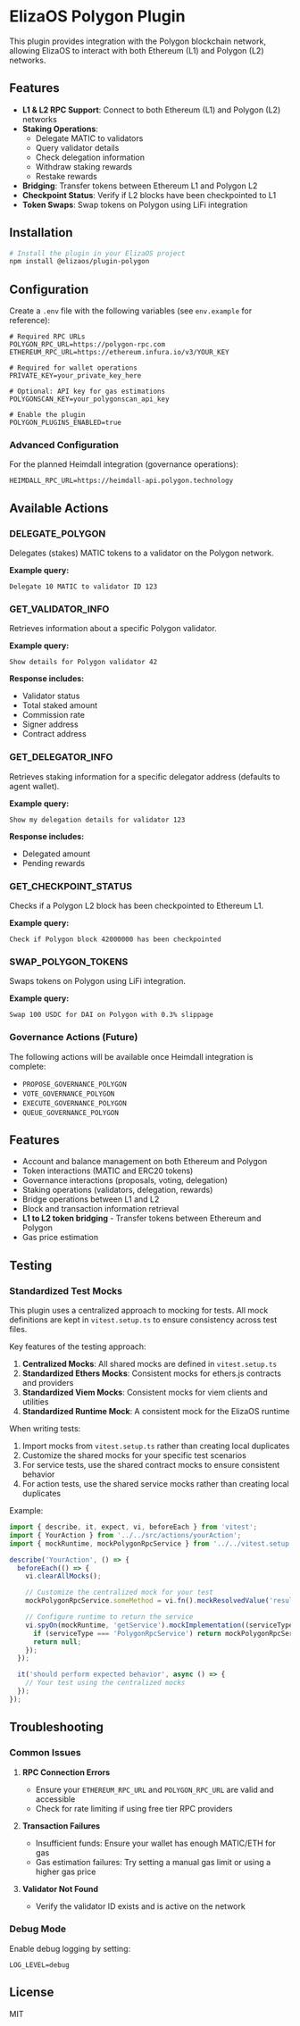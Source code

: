 # ElizaOS Polygon Plugin

This plugin provides integration with the Polygon blockchain network, allowing ElizaOS to interact with both Ethereum (L1) and Polygon (L2) networks.

## Features

- **L1 & L2 RPC Support**: Connect to both Ethereum (L1) and Polygon (L2) networks
- **Staking Operations**:
  - Delegate MATIC to validators
  - Query validator details
  - Check delegation information
  - Withdraw staking rewards
  - Restake rewards
- **Bridging**: Transfer tokens between Ethereum L1 and Polygon L2
- **Checkpoint Status**: Verify if L2 blocks have been checkpointed to L1
- **Token Swaps**: Swap tokens on Polygon using LiFi integration

## Installation

```bash
# Install the plugin in your ElizaOS project
npm install @elizaos/plugin-polygon
```

## Configuration

Create a `.env` file with the following variables (see `env.example` for reference):

```
# Required RPC URLs
POLYGON_RPC_URL=https://polygon-rpc.com
ETHEREUM_RPC_URL=https://ethereum.infura.io/v3/YOUR_KEY

# Required for wallet operations
PRIVATE_KEY=your_private_key_here

# Optional: API key for gas estimations
POLYGONSCAN_KEY=your_polygonscan_api_key

# Enable the plugin
POLYGON_PLUGINS_ENABLED=true
```

### Advanced Configuration

For the planned Heimdall integration (governance operations):

```
HEIMDALL_RPC_URL=https://heimdall-api.polygon.technology
```

## Available Actions

### DELEGATE_POLYGON

Delegates (stakes) MATIC tokens to a validator on the Polygon network.

**Example query:**

```
Delegate 10 MATIC to validator ID 123
```

### GET_VALIDATOR_INFO

Retrieves information about a specific Polygon validator.

**Example query:**

```
Show details for Polygon validator 42
```

**Response includes:**

- Validator status
- Total staked amount
- Commission rate
- Signer address
- Contract address

### GET_DELEGATOR_INFO

Retrieves staking information for a specific delegator address (defaults to agent wallet).

**Example query:**

```
Show my delegation details for validator 123
```

**Response includes:**

- Delegated amount
- Pending rewards

### GET_CHECKPOINT_STATUS

Checks if a Polygon L2 block has been checkpointed to Ethereum L1.

**Example query:**

```
Check if Polygon block 42000000 has been checkpointed
```

### SWAP_POLYGON_TOKENS

Swaps tokens on Polygon using LiFi integration.

**Example query:**

```
Swap 100 USDC for DAI on Polygon with 0.3% slippage
```

### Governance Actions (Future)

The following actions will be available once Heimdall integration is complete:

- `PROPOSE_GOVERNANCE_POLYGON`
- `VOTE_GOVERNANCE_POLYGON`
- `EXECUTE_GOVERNANCE_POLYGON`
- `QUEUE_GOVERNANCE_POLYGON`

## Features

- Account and balance management on both Ethereum and Polygon
- Token interactions (MATIC and ERC20 tokens)
- Governance interactions (proposals, voting, delegation)
- Staking operations (validators, delegation, rewards)
- Bridge operations between L1 and L2
- Block and transaction information retrieval
- **L1 to L2 token bridging** - Transfer tokens between Ethereum and Polygon
- Gas price estimation

## Testing

### Standardized Test Mocks

This plugin uses a centralized approach to mocking for tests. All mock definitions are kept in `vitest.setup.ts` to ensure consistency across test files.

Key features of the testing approach:

1. **Centralized Mocks**: All shared mocks are defined in `vitest.setup.ts`
2. **Standardized Ethers Mocks**: Consistent mocks for ethers.js contracts and providers
3. **Standardized Viem Mocks**: Consistent mocks for viem clients and utilities
4. **Standardized Runtime Mock**: A consistent mock for the ElizaOS runtime

When writing tests:

1. Import mocks from `vitest.setup.ts` rather than creating local duplicates
2. Customize the shared mocks for your specific test scenarios
3. For service tests, use the shared contract mocks to ensure consistent behavior
4. For action tests, use the shared service mocks rather than creating local duplicates

Example:

```typescript
import { describe, it, expect, vi, beforeEach } from 'vitest';
import { YourAction } from '../../src/actions/yourAction';
import { mockRuntime, mockPolygonRpcService } from '../../vitest.setup';

describe('YourAction', () => {
  beforeEach(() => {
    vi.clearAllMocks();

    // Customize the centralized mock for your test
    mockPolygonRpcService.someMethod = vi.fn().mockResolvedValue('result');

    // Configure runtime to return the service
    vi.spyOn(mockRuntime, 'getService').mockImplementation((serviceType) => {
      if (serviceType === 'PolygonRpcService') return mockPolygonRpcService;
      return null;
    });
  });

  it('should perform expected behavior', async () => {
    // Your test using the centralized mocks
  });
});
```

## Troubleshooting

### Common Issues

1. **RPC Connection Errors**

   - Ensure your `ETHEREUM_RPC_URL` and `POLYGON_RPC_URL` are valid and accessible
   - Check for rate limiting if using free tier RPC providers

2. **Transaction Failures**

   - Insufficient funds: Ensure your wallet has enough MATIC/ETH for gas
   - Gas estimation failures: Try setting a manual gas limit or using a higher gas price

3. **Validator Not Found**
   - Verify the validator ID exists and is active on the network

### Debug Mode

Enable debug logging by setting:

```
LOG_LEVEL=debug
```

## License

MIT
